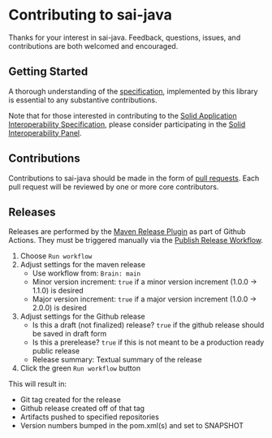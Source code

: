# Contributing to sai-java

Thanks for your interest in sai-java. Feedback, questions, issues, and 
contributions are both welcomed and encouraged.

## Getting Started

A thorough understanding of the [specification](https://solid.github.io/data-interoperability-panel/specification/),
implemented by this library is essential to any substantive contributions.

Note that for those interested in contributing to the 
[Solid Application Interoperability Specification](https://solid.github.io/data-interoperability-panel/specification/),
please consider participating in the [Solid Interoperability Panel](https://github.com/solid/data-interoperability-panel/).

## Contributions

Contributions to sai-java should be made in the form of [pull requests](https://github.com/xformativ/sai-java/pulls). Each pull request
will be reviewed by one or more core contributors.

## Releases

Releases are performed by the 
[Maven Release Plugin](https://maven.apache.org/maven-release/maven-release-plugin/) as part
of Github Actions. They must be triggered manually via the
[Publish Release Workflow](https://github.com/xformativ/sai-java/actions/workflows/maven-release.yml).

1. Choose `Run workflow`
1. Adjust settings for the maven release
    * Use workflow from: `Brain: main`
    * Minor version increment: `true` if a minor version increment (1.0.0 -> 1.1.0) is desired
    * Major version increment: `true` if a major version increment (1.0.0 -> 2.0.0) is desired
1. Adjust settings for the Github release
    * Is this a draft (not finalized) release? `true` if the github release should be saved in draft form
    * Is this a prerelease? `true` if this is not meant to be a production ready public release
    * Release summary: Textual summary of the release
1. Click the green `Run workflow` button

This will result in:

* Git tag created for the release
* Github release created off of that tag
* Artifacts pushed to specified repositories 
* Version numbers bumped in the pom.xml(s) and set to SNAPSHOT